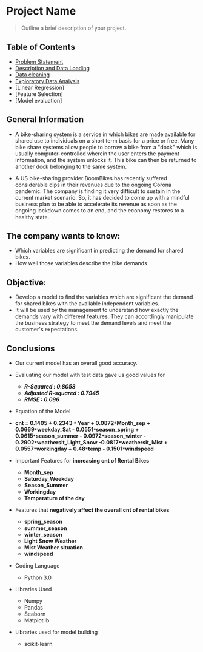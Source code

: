 # Project Name
> Outline a brief description of your project.


## Table of Contents
* [Problem Statement](#general-information)
* [Description and Data Loading](#technologies-used)
* [Data cleaning](#conclusions)
* [Exploratory Data Analysis](#acknowledgements)
* [Linear Regression]
* [Feature Selection]
* [Model evaluation]


## General Information
- A bike-sharing system is a service in which bikes are made available for shared use to individuals on a short term basis for a price or free. Many bike share systems allow people to borrow a bike from a "dock" which is usually computer-controlled wherein the user enters the payment information, and the system unlocks it. This bike can then be returned to another dock belonging to the same system.


- A US bike-sharing provider BoomBikes has recently suffered considerable dips in their revenues due to the ongoing Corona pandemic. The company is finding it very difficult to sustain in the current market scenario. So, it has decided to come up with a mindful business plan to be able to accelerate its revenue as soon as the ongoing lockdown comes to an end, and the economy restores to a healthy state. 

## The company wants to know:
- Which variables are significant in predicting the demand for shared bikes.
- How well those variables describe the bike demands

## Objective:

- Develop a model to find the variables which are significant the demand for shared bikes with the available independent variables.
- It will be used by the management to understand how exactly the demands vary with different features. They can accordingly manipulate the business strategy to meet the demand levels and meet the customer's expectations. 




<!-- You don't have to answer all the questions - just the ones relevant to your project. -->

## Conclusions
- Our current model has an overall good accuracy. 
- Evaluating our model with test data gave us good values for 
  - __*R-Squared          : 0.8058*__
  - __*Adjusted R-squared : 0.7945*__
  - __*RMSE               : 0.096*__
- Equation of the Model
- __cnt = 0.1405 + 0.2343 `*` Year + 0.0872`*`Month_sep + 0.0669`*`weekday_Sat - 0.0551`*`season_spring + 0.0615`*`season_summer - 0.0972`*`season_winter - 0.2902`*`weathersit_Light_Snow -0.0817`*`weathersit_Mist + 0.0557`*`workingday + 0.48`*`temp - 0.1501`*`windspeed__ 
- Important Features for __increasing cnt of Rental Bikes__
    - __Month_sep__
    - __Saturday_Weekday__
    - __Season_Summer__
    - __Workingday__
    - __Temperature of the day__
- Features that __negatively affect the overall cnt of rental bikes__
    - __spring_season__
    - __summer_season__
    - __winter_season__
    - __Light Snow Weather__
    - __Mist Weather situation__
    - __windspeed__


- Coding Language
  - Python 3.0
- Libraries Used  
  - Numpy
  - Pandas
  - Seaborn
  - Matplotlib  
- Libraries used for model building
  - scikit-learn   

<!-- As the libraries versions keep on changing, it is recommended to mention the version of library used in this project -->




<!-- Optional -->
<!-- ## License -->
<!-- This project is open source and available under the [... License](). -->

<!-- You don't have to include all sections - just the one's relevant to your project -->
